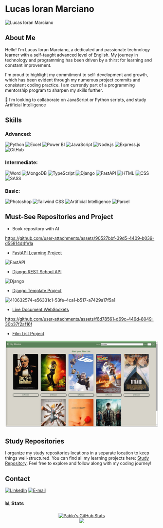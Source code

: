 # Lucas Ioran Marciano

![Lucas Ioran Marciano](https://media.licdn.com/dms/image/v2/D4D03AQEUsxuTjXjsmA/profile-displayphoto-shrink_200_200/profile-displayphoto-shrink_200_200/0/1726147524261?e=1744243200&v=beta&t=GKhfvvxHr6G_UCjI0y4Bbxl7BP84aaMIxf4w33UZVog)

## About Me

Hello! I'm Lucas Ioran Marciano, a dedicated and passionate technology learner with a self-taught advanced level of English. My journey in technology and programming has been driven by a thirst for learning and constant improvement.

I'm proud to highlight my commitment to self-development and growth, which has been evident through my numerous project commits and consistent coding practice. I am currently part of a programming mentorship program to sharpen my skills further.

👀 I’m looking to collaborate on JavaScript or Python scripts, and study Artificial Intelligence 

## Skills

### **Advanced:**

![Python](https://img.shields.io/badge/Python-3776AB?style=for-the-badge&logo=python&logoColor=white) ![Excel](https://img.shields.io/badge/Microsoft%20Excel-217346?style=for-the-badge&logo=microsoft-excel&logoColor=white) ![Power BI](https://img.shields.io/badge/Power%20BI-F2C811?style=for-the-badge&logo=power-bi&logoColor=black) ![JavaScript](https://img.shields.io/badge/JavaScript-F7DF1E?style=for-the-badge&logo=javascript&logoColor=black) ![Node.js](https://img.shields.io/badge/Node.js-339933?style=for-the-badge&logo=nodedotjs&logoColor=white) ![Express.js](https://img.shields.io/badge/Express.js-404D59?style=for-the-badge&logo=express&logoColor=white) ![GitHub](https://img.shields.io/badge/GitHub-181717?style=for-the-badge&logo=github&logoColor=white)

### **Intermediate:**

![Word](https://img.shields.io/badge/Microsoft%20Word-2B579A?style=for-the-badge&logo=microsoft-word&logoColor=white) ![MongoDB](https://img.shields.io/badge/MongoDB-47A248?style=for-the-badge&logo=mongodb&logoColor=white) ![TypeScript](https://img.shields.io/badge/TypeScript-007ACC?style=for-the-badge&logo=typescript&logoColor=white) ![Django](https://img.shields.io/badge/Django-092E20?style=for-the-badge&logo=django&logoColor=white) ![FastAPI](https://img.shields.io/badge/FastAPI-009688?style=for-the-badge&logo=fastapi&logoColor=white) ![HTML](https://img.shields.io/badge/HTML5-E34F26?style=for-the-badge&logo=html5&logoColor=white) ![CSS](https://img.shields.io/badge/CSS3-1572B6?style=for-the-badge&logo=css3&logoColor=white) ![SASS](https://img.shields.io/badge/Sass-CC6699?style=for-the-badge&logo=sass&logoColor=white)

### **Basic:**

![Photoshop](https://img.shields.io/badge/Adobe%20Photoshop-31A8FF?style=for-the-badge&logo=adobe-photoshop&logoColor=white) ![Tailwind CSS](https://img.shields.io/badge/Tailwind%20CSS-38B2AC?style=for-the-badge&logo=tailwind-css&logoColor=white) ![Artificial Intelligence](https://img.shields.io/badge/Artificial%20Intelligence-%230080C6?style=for-the-badge&logo=openai&logoColor=white) ![Parcel](https://img.shields.io/badge/Parcel-BB4B3B?style=for-the-badge&logo=parcel&logoColor=white)


## Must-See Repositories and Project

- Book repository with AI
  
https://github.com/user-attachments/assets/90527bbf-39d5-4409-b039-d55814d4fe1a



- [FastAPI Learning Project](https://github.com/Lucas-I-Marciano/15.study_fast_api)

![FastAPI](https://img.shields.io/badge/FastAPI-009688?style=for-the-badge&logo=fastapi&logoColor=white)

- [Django REST School API](https://github.com/Lucas-I-Marciano/djangoREST-school)

![Django](https://img.shields.io/badge/Django-092E20?style=for-the-badge&logo=django&logoColor=white)

- [Django Template Project](https://github.com/Lucas-I-Marciano/django_template)

![410632574-e56331c1-53fe-4ca1-b517-a7429a17f5a1](https://github.com/user-attachments/assets/fdec6eac-a132-41d1-8468-f0088c460766)
- [Live Document WebSockets](https://github.com/Lucas-I-Marciano/live-document-websockets)

https://github.com/user-attachments/assets/f6d78561-d69c-446d-8049-30b37f2af16f
- [Film List Project](https://github.com/Lucas-I-Marciano/film-list)

<img src="https://github.com/Lucas-I-Marciano/film-list/raw/master/img/index.png">

## Study Repositories
I organize my study repositories locations in a separate location to keep things well-structured. You can find all my learning projects here: [Study Repository](https://github.com/Lucas-I-Marciano/Lucas-I-Marciano/tree/main/study). Feel free to explore and follow along with my coding journey!

## Contact

[![LinkedIn](https://img.shields.io/badge/LinkedIn-0A66C2?style=for-the-badge&logo=linkedin&logoColor=white)](https://www.linkedin.com/in/lucas-ioran-marciano/)
[![E-mail](https://img.shields.io/badge/Email-F0F0F0?style=for-the-badge&logo=linkedin&logoColor=black)](mailto:lucas.marciano99@outlook.com)

### 📊 Stats

<div align="center">
  <a href="https://github.com/Lucas-I-Marciano">
    <img alt="Pablo's GitHub Stats" src="https://github-readme-stats.vercel.app/api?username=Lucas-I-Marciano&show_icons=true&count_private=true&theme=tokyonight&hide_border=true" />
  </a>
  <br />
  <a href="http://www.github.com/Lucas-I-Marciano">
    <img src="https://github-readme-streak-stats.herokuapp.com/?user=Lucas-I-Marciano&theme=tokyonight&hide_border=true" />
  </a>
</div>
